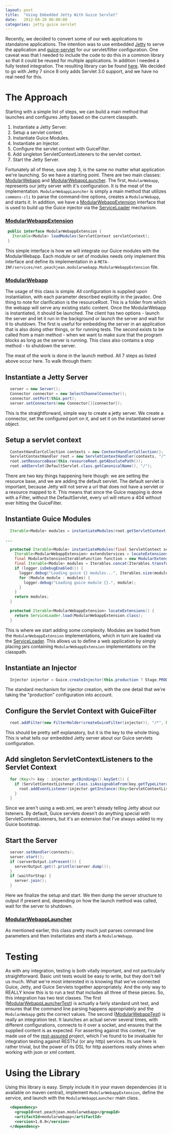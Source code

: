 ```yaml
---
layout: post
title:  "Using Embedded Jetty With Guice Servlet"
date:   2012-08-20 06:00:00
categories: jetty guice servlet
---
```


Recently, we decided to convert some of our web applications to standalone applications. The intention was to use embedded [Jetty][jetty] to serve the application and [guice-servlet][guice-servlet] for our servlet/filter configuration. One caveat was that I needed to include the code to do this in a common library so that it could be reused for multiple applications. In addition I needed a fully tested integration. The resulting library can be found [here][modularwebapp]. We decided to go with Jetty 7 since 8 only adds Servlet 3.0 support, and we have no real need for this.

 [jetty]: http://www.eclipse.org/jetty/
 [guice-servlet]: http://code.google.com/p/google-guice/wiki/Servlets
 [modularwebapp]: https://bitbucket.org/peachjean/modularwebapp
 [rest-assured]: http://code.google.com/p/rest-assured/
 [class-ModularWebapp]: https://bitbucket.org/peachjean/modularwebapp/src/1.0.0/src/main/java/net/peachjean/modularwebapp/ModularWebapp.java
 [class-ModularWebappLauncher]: https://bitbucket.org/peachjean/modularwebapp/src/1.0.0/src/main/java/net/peachjean/modularwebapp/ModularWebappLauncher.java
 [class-ModularWebappExtension]: https://bitbucket.org/peachjean/modularwebapp/src/1.0.0/src/main/java/net/peachjean/modularwebapp/ModularWebappExtension.java
 [class-ServiceLoader]: http://docs.oracle.com/javase/6/docs/api/java/util/ServiceLoader.html
 [class-ModularWebappLauncherTest]: https://bitbucket.org/peachjean/modularwebapp/src/1.0.0/src/test/java/net/peachjean/modularwebapp/ModularWebappLauncherTest.java
 [class-ModularWebappTest]: https://bitbucket.org/peachjean/modularwebapp/src/1.0.0/src/test/java/net/peachjean/modularwebapp/ModularWebappTest.java

# The Approach

Starting with a simple list of steps, we can build a main method that launches and configures Jetty based on the current classpath.

1.  Instantiate a Jetty Server.
2.  Setup a servlet context.
3.  Instantiate Guice Modules.
4.  Instantiate an Injector.
5.  Configure the servlet context with GuiceFilter.
6.  Add singleton ServletContextListeners to the servlet context.
7.  Start the Jetty Server.

Fortunately all of these, save step 3, is the same no matter what application we're launching. So we have a starting point. There are two main classes: [ModularWebapp][class-ModularWebapp] and [ModularWebappLauncher][class-ModularWebappLauncher]. The first, ``ModularWebapp``, represents our jetty server with it's configuration. It is the meat of the implementation. ``ModularWebappLauncher`` is simply a main method that utilizes ``commons-cli`` to parse the command-line options, creates a ``ModularWebapp``, and starts it. In addition, we have a [ModularWebappExtension][class-ModularWebappExtension] interface that is used to build up the Guice injector via the [ServiceLoader][class-ServiceLoader] mechanism.

### [ModularWebappExtension][class-ModularWebappExtension]

``` java
 public interface ModularWebappExtension {
   Iterable<Module> loadModules(ServletContext servletContext);
 }
```

This simple interface is how we will integrate our Guice modules with the ModularWebapp. Each module or set of modules needs only implement this interface and define its implementation in a ``META-INF/services/net.peachjean.modularwebapp.ModularWebappExtension`` file.

### [ModularWebapp][class-ModularWebapp]

The usage of this class is simple. All configuration is supplied upon instantiation, with each parameter described explicitly in the javadoc. One thing to note for clarification is the resourceRoot. This is a folder from which the webapp will serve any existing static content. Once the ModularWebapp is instantiated, it should be launched. The client has two options - launch the server and let it run in the background or launch the server and wait for it to shutdown. The first is useful for embedding the server in an application that is also doing other things, or for running tests. The second exists to be called from a main method - when we want to make sure that the program blocks as long as the server is running. This class also contains a stop method - to shutdown the server.

The meat of the work is done in the launch method. All 7 steps as listed above occur here. To walk through them:

## Instantiate a Jetty Server

``` java
  server = new Server();
  Connector connector = new SelectChannelConnector();
  connector.setPort(this.port);
  server.setConnectors(new Connector[]{connector});
```

This is the straightforward, simple way to create a jetty server. We create a connector, set the configured port on it, and set it on the instantiated server object.

## Setup a servlet context

``` java
  ContextHandlerCollection contexts = new ContextHandlerCollection();
  ServletContextHandler root = new ServletContextHandler(contexts, "/", ServletContextHandler.SESSIONS);
  root.setResourceBase(this.resourceRoot.getAbsolutePath());
  root.addServlet(DefaultServlet.class.getCanonicalName(), "/");
```

There are two key things happening here though: we are setting the resource base, and we are adding the default servlet. The default servlet is important, because Jetty will not serve a url that does not have a servlet or a resource mapped to it. This means that since the Guice mapping is done with a Filter, without the DefaultServlet, every url will return a 404 without ever hitting the GuiceFilter.

## Instantiate Guice Modules

``` java
  Iterable<Module> modules = instantiateModules(root.getServletContext());

...

  protected Iterable<Module> instantiateModules(final ServletContext servletContext) {
    Iterable<ModularWebappExtension> extendsServices = locateExtensions();
    final ModularExtensionIterableFunction function = new ModularExtensionIterableFunction(servletContext);
    final Iterable<Module> modules = Iterables.concat(Iterables.transform(extendsServices, function));
    if (logger.isDebugEnabled()) {
      logger.debug("Loading guice {} modules...", Iterables.size(modules));
      for (Module module : modules) {
        logger.debug("Loading guice module {}.", module);
      }
    }
    return modules;
  }

  protected Iterable<ModularWebappExtension> locateExtensions() {
    return ServiceLoader.load(ModularWebappExtension.class);
  }
```

This is where we start adding some complexity. Modules are loaded from the ``ModularWebappExtension`` implementations, which in turn are loaded via the [ServiceLoader][class-ServiceLoader]. This allows us to define a web application by simply placing jars containing ``ModularWebappExtension`` implementations on the classpath.

## Instantiate an Injector 

``` java
  Injector injector = Guice.createInjector(this.production ? Stage.PRODUCTION : Stage.DEVELOPMENT, modules);
```

The standard mechanism for injector creation, with the one detail that we're taking the "production" configuration into account.

## Configure the Servlet Context with GuiceFilter

``` java
  root.addFilter(new FilterHolder(createGuiceFilter(injector)), "/*", EnumSet.allOf(DispatcherType.class));
```

This should be pretty self explanatory, but it is the key to the whole thing.  This is what tells our embedded Jetty server about our Guice servlets configuration.

## Add singleton ServletContextListeners to the Servlet Context

``` java
  for (Key<?> key : injector.getBindings().keySet()) {
    if (ServletContextListener.class.isAssignableFrom(key.getTypeLiteral().getRawType())) {
      root.addEventListener(injector.getInstance((Key<ServletContextListener>) key));
    }
  }
```

Since we aren't using a web.xml, we aren't already telling Jetty about our listeners. By default, Guice servlets doesn't do anything special with ServletContextListeners, but it's an extension that I've always added to my Guice bootstrap.

## Start the Server

``` java
  server.setHandler(contexts);
  server.start();
  if (serverOutput.isPresent()) {
    serverOutput.get().println(server.dump());
  }
  if (waitForStop) {
    server.join();
  }
```

Here we finalize the setup and start. We then dump the server structure to output if present and, depending on how the launch method was called, wait for the server to shutdown.


### [ModularWebappLauncher][class-ModularWebappLauncher]

As mentioned earlier, this class pretty much just parses command line parameters and then instantiates and starts a ``ModularWebapp``.

# Testing

As with any integration, testing is both vitally important, and not particularly straightforward. Basic unit tests would be easy to write, but they don't tell us much. What we're most interested in is knowing that we've connected Guice, Jetty, and Guice Servlets together appropriately. And the only way to REALLY know this is to run a test that includes all three of these pieces. So, this integration has two test classes. The first ([ModularWebappLauncherTest][class-ModularWebappLauncherTest]) is actually a fairly standard unit test, and ensures that the command line parsing happens appropriately and the ``ModularWebapp`` gets the correct values. The second ([ModularWebappTest][class-ModularWebappTest]) is really an integration test.  It launches an actual server several times, with different configurations, connects to it over a socket, and ensures that the supplied content is as expected. For asserting against this content, I've made use of the [rest-assured][rest-assured] project, which I've found to be invaluable for integration testing against RESTful (or any http) services. Its use here is rather trivial, but the power of its DSL for http assertions really shines when working with json or xml content.

# Using the Library

Using this library is easy. Simply include it in your maven dependencies (it is available on maven central), implement ``ModularWebappExtension``, define the service, and launch with the ``ModularWebappLauncher`` main class.

``` xml
  <dependency>
    <groupId>net.peachjean.modularwebapp</groupId>
    <artifactId>modularwebapp</artifactId>
    <version>1.0.0</version>
  </dependency>
```

